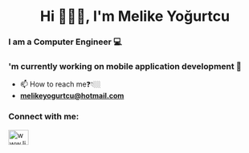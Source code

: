 <h1 align="center">Hi 🙋🏽‍♀️, I'm Melike Yoğurtcu</h1>
<h3 align="start">I am a Computer Engineer 💻</h3>
<h3 align="start">'m currently working on mobile application development 📱 </h3>

- 📫 How to reach me❓👇🏼
-  **melikeyogurtcu@hotmail.com**

<h3 align="left">Connect with me:</h3>
<p align="left">
<a href="https://www.linkedin.com/in/melike-yo%C4%9Furtcu-13062720b/" target="blank"><img align="center" src="https://raw.githubusercontent.com/rahuldkjain/github-profile-readme-generator/master/src/images/icons/Social/linked-in-alt.svg" alt="www.linkedin.com/in/melike-yoğurtcu" height="30" width="40" /></a>
</p>
